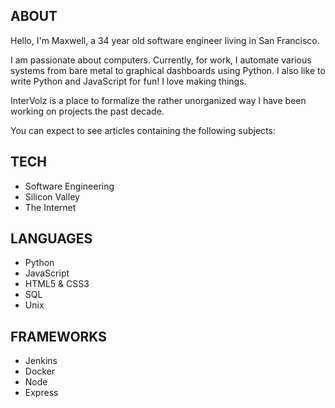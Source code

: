## ABOUT

Hello, I'm Maxwell, a 34 year old software engineer living in San Francisco.

I am passionate about computers. Currently, for work, I automate various systems from bare metal to graphical dashboards using Python. I also like to write Python and JavaScript for fun! I love making things.

InterVolz is a place to formalize the rather unorganized way I have been working on projects the past decade.

You can expect to see articles containing the following subjects:

## TECH

- Software Engineering
- Silicon Valley
- The Internet

## LANGUAGES

- Python
- JavaScript
- HTML5 & CSS3
- SQL
- Unix

## FRAMEWORKS

- Jenkins
- Docker
- Node
- Express
